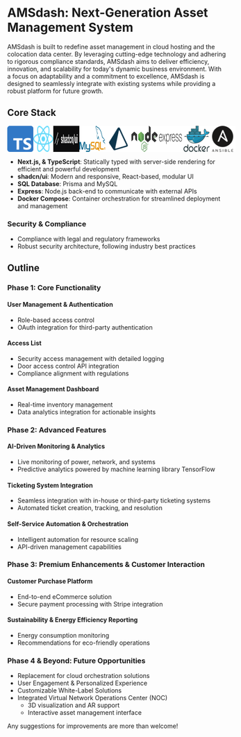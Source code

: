 # AMSdash: Next-Generation Asset Management System

AMSdash is built to redefine asset management in cloud hosting and the colocation data center. By leveraging cutting-edge technology and adhering to rigorous compliance standards, AMSdash aims to deliver efficiency, innovation, and scalability for today's dynamic business environment. With a focus on adaptability and a commitment to excellence, AMSdash is designed to seamlessly integrate with existing systems while providing a robust platform for future growth.

## Core Stack

<div style="display: flex; flex-wrap: nowrap;">
  <img src="./images/Typescript_logo_2020.svg" alt="Next.js" width="60" />
  <img src="./images/React-icon.svg" alt="TypeScript" width="60" />
  <img src="./images/shadcnui.png" alt="shadcn/ui" width="60" />
  <img src="./images/mysql-official.svg" alt="MySQL" width="60" />
  <img src="./images/light-prisma-svgrepo-com-navy.svg" alt="Prisma.io" width="60" />
  <img src="./images/Node.js_logo.svg" alt="Node.js" width="60" />
  <img src="./images/expressjs-ar21.svg" alt="Express" width="60" />
  <img src="./images/docker-official.svg" alt="Docker" width="60" />
  <img src="./images/ansible-svgrepo-com.svg" alt="Ansible" width="60" />
</div>

- **Next.js, & TypeScript**: Statically typed with server-side rendering for efficient and powerful development
- **shadcn/ui**: Modern and responsive, React-based, modular UI
- **SQL Database**: Prisma and MySQL
- **Express**: Node.js back-end to communicate with external APIs
- **Docker Compose**: Container orchestration for streamlined deployment and management

### Security & Compliance

- Compliance with legal and regulatory frameworks
- Robust security architecture, following industry best practices

## Outline

### Phase 1: Core Functionality

#### User Management & Authentication

- Role-based access control
- OAuth integration for third-party authentication

#### Access List

- Security access management with detailed logging
- Door access control API integration
- Compliance alignment with regulations

#### Asset Management Dashboard

- Real-time inventory management
- Data analytics integration for actionable insights

### Phase 2: Advanced Features

#### AI-Driven Monitoring & Analytics

- Live monitoring of power, network, and systems
- Predictive analytics powered by machine learning library TensorFlow

#### Ticketing System Integration

- Seamless integration with in-house or third-party ticketing systems
- Automated ticket creation, tracking, and resolution

#### Self-Service Automation & Orchestration

- Intelligent automation for resource scaling
- API-driven management capabilities

### Phase 3: Premium Enhancements & Customer Interaction

#### Customer Purchase Platform

- End-to-end eCommerce solution
- Secure payment processing with Stripe integration

#### Sustainability & Energy Efficiency Reporting

- Energy consumption monitoring
- Recommendations for eco-friendly operations

### Phase 4 & Beyond: Future Opportunities

- Replacement for cloud orchestration solutions
- User Engagement & Personalized Experience
- Customizable White-Label Solutions
- Integrated Virtual Network Operations Center (NOC)
  - 3D visualization and AR support
  - Interactive asset management interface

Any suggestions for improvements are more than welcome!
